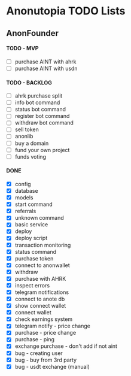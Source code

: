 # Anonutopia TODO Lists

## AnonFounder

#### TODO - MVP

- [ ] purchase AINT with ahrk
- [ ] purchase AINT with usdn

#### TODO - BACKLOG

- [ ] ahrk purchase split
- [ ] info bot command
- [ ] status bot command
- [ ] register bot command
- [ ] withdraw bot command
- [ ] sell token
- [ ] anonlib
- [ ] buy a domain
- [ ] fund your own project
- [ ] funds voting

#### DONE

- [x] config
- [x] database
- [x] models
- [x] start command
- [x] referrals
- [x] unknown command
- [x] basic service
- [x] deploy
- [x] deploy script
- [x] transaction monitoring
- [x] status command
- [x] purchase token
- [x] connect to anonwallet
- [x] withdraw
- [x] purchase with AHRK
- [x] inspect errors
- [x] telegram notifications
- [x] connect to anote db
- [x] show connect wallet
- [x] connect wallet
- [x] check earnings system
- [x] telegram notify - price change
- [x] purchase - price change
- [x] purchase - ping
- [x] exchange purchase - don't add if not aint
- [x] bug - creating user
- [x] bug - buy from 3rd party
- [x] bug - usdt exchange (manual)
